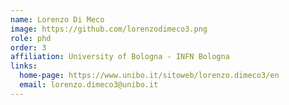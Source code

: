 ```yaml
---
name: Lorenzo Di Meco
image: https://github.com/lorenzodimeco3.png
role: phd
order: 3
affiliation: University of Bologna - INFN Bologna
links:
  home-page: https://www.unibo.it/sitoweb/lorenzo.dimeco3/en
  email: lorenzo.dimeco3@unibo.it
---
```



